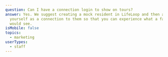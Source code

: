 ```yaml
---
question: Can I have a connection login to show on tours?
answer: Yes. We suggest creating a mock resident in LifeLoop and then adding
  yourself as a connection to them so that you can experience what a family user
  would see.
isMobile: false
topics:
  - marketing
userTypes:
  - staff
---
```

